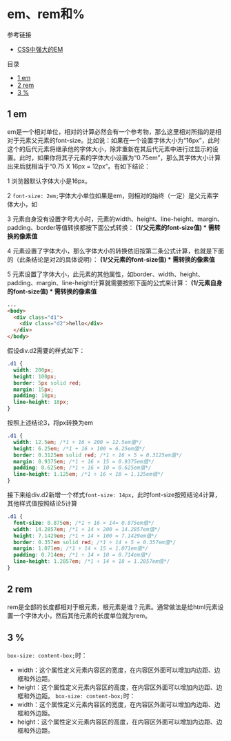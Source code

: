 # em、rem和%

参考链接
- [CSS中强大的EM](https://www.w3cplus.com/css/px-to-em)

目录
- [1 em](1-em)
- [2 rem](2-em)
- [3 %](3-%)

## 1 em

em是一个相对单位，相对的计算必然会有一个参考物，那么这里相对所指的是相对于元素父元素的font-size。比如说：如果在一个设置字体大小为“16px”，此时这个的后代元素将继承他的字体大小，除非重新在其后代元素中进行过显示的设置。此时，如果你将其子元素的字体大小设置为“0.75em”，那么其字体大小计算出来后就相当于“0.75 X 16px = 12px”。有如下结论：
 
1 浏览器默认字体大小是16px。

2 `font-size: 2em;`字体大小单位如果是em，则相对的始终（一定）是父元素字体大小，如

3 元素自身没有设置字号大小时，元素的width、height、line-height、margin、padding、border等值转换都按下面公式转换：
**(1/父元素的font-size值) * 需转换的像素值**

4 元素设置了字体大小，那么字体大小的转换依旧按第二条公式计算，也就是下面的（此条结论是对2的具体说明）：
**(1/父元素的font-size值) * 需转换的像素值**

5 元素设置了字体大小，此元素的其他属性，如border、width、height、padding、margin、line-height计算就需要按照下面的公式来计算：
**(1/元素自身的font-size值) * 需转换的像素值**

```html
...
<body>
  <div class="d1">
    <div class="d2">hello</div>
  </div>
</body>
```

假设div.d2需要的样式如下：

```css
.d1 {
  width: 200px;
  height: 100px;
  border: 5px solid red;
  margin: 15px;
  padding: 10px;
  line-height: 18px;
}
```

按照上述结论3，将px转换为em

```css
.d1 {
  width: 12.5em; /*1 ÷ 16 × 200 = 12.5em值*/
  height: 6.25em; /*1 ÷ 16 × 100 = 6.25em值*/
  border: 0.3125em solid red; /*1 ÷ 16 × 5 = 0.3125em值*/
  margin: 0.9375em; /*1 ÷ 16 × 15 = 0.9375em值*/
  padding: 0.625em; /*1 ÷ 16 × 10 = 0.625em值*/
  line-height: 1.125em; /*1 ÷ 16 × 18 = 1.125em值*/
}
```

接下来给div.d2新增一个样式`font-size: 14px`，此时font-size按照结论4计算，其他样式值按照结论5计算

```css
.d1 {
  font-size: 0.875em; /*1 ÷ 16 × 14= 0.875em值*/ 
  width: 14.2857em; /*1 ÷ 14 × 200 = 14.2857em值*/ 
  height: 7.1429em; /*1 ÷ 14 × 100 = 7.1429em值*/ 
  border: 0.357em solid red; /*1 ÷ 14 × 5 = 0.357em值*/ 
  margin: 1.071em; /*1 ÷ 14 × 15 = 1.071em值*/ 
  padding: 0.714em; /*1 ÷ 14 × 10 = 0.714em值*/ 
  line-height: 1.2857em; /*1 ÷ 14 × 18 = 1.2857em值*/
}
```

## 2 rem

rem是全部的长度都相对于根元素，根元素是谁？<html>元素。通常做法是给html元素设置一个字体大小，然后其他元素的长度单位就为rem。

## 3 %

`box-size: content-box;`时：
- width：这个属性定义元素内容区的宽度，在内容区外面可以增加内边距、边框和外边距。
- height：这个属性定义元素内容区的高度，在内容区外面可以增加内边距、边框和外边距。
`box-size: content-box;`时：
- width：这个属性定义元素内容区的宽度，在内容区外面可以增加内边距、边框和外边距。
- height：这个属性定义元素内容区的高度，在内容区外面可以增加内边距、边框和外边距。
